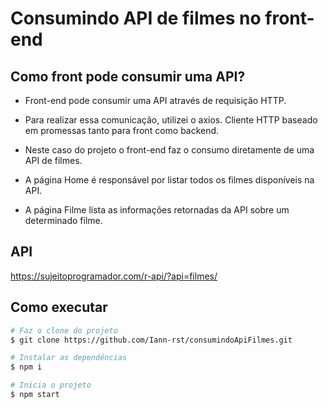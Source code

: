 # Consumindo API de filmes no front-end

## Como front pode consumir uma API?

- Front-end pode consumir uma API através de requisição HTTP.

- Para realizar essa comunicação, utilizei o axios. Cliente HTTP baseado em promessas tanto para front como backend.

- Neste caso do projeto o front-end faz o consumo diretamente de uma API de filmes.

- A página Home é responsável por listar todos os filmes disponíveis na API.

- A página Filme lista as informações retornadas da API sobre um determinado filme.


## API

https://sujeitoprogramador.com/r-api/?api=filmes/

## Como executar

```bash
# Faz o clone do projeto
$ git clone https://github.com/Iann-rst/consumindoApiFilmes.git

# Instalar as dependências
$ npm i

# Inicia o projeto
$ npm start
```


